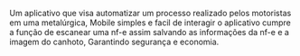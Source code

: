 Um aplicativo que visa automatizar um processo realizado pelos motoristas em uma metalúrgica, Mobile simples e facil de interagir o aplicativo cumpre a função de escanear uma nf-e assim salvando
as informações da nf-e e a imagem do canhoto, Garantindo segurança e economia.
